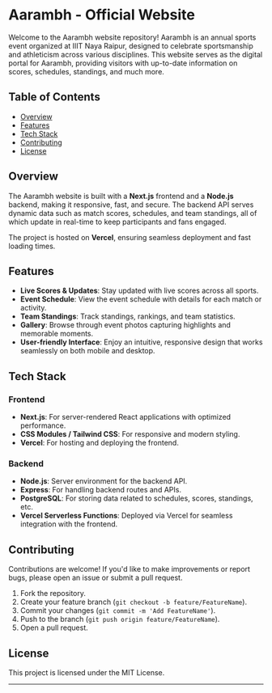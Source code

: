 # Aarambh - Official Website

Welcome to the Aarambh website repository! Aarambh is an annual sports event organized at IIIT Naya Raipur, designed to celebrate sportsmanship and athleticism across various disciplines. This website serves as the digital portal for Aarambh, providing visitors with up-to-date information on scores, schedules, standings, and much more.

## Table of Contents

- [Overview](#overview)
- [Features](#features)
- [Tech Stack](#tech-stack)
- [Contributing](#contributing)
- [License](#license)

## Overview

The Aarambh website is built with a **Next.js** frontend and a **Node.js** backend, making it responsive, fast, and secure. The backend API serves dynamic data such as match scores, schedules, and team standings, all of which update in real-time to keep participants and fans engaged.

The project is hosted on **Vercel**, ensuring seamless deployment and fast loading times.

## Features

- **Live Scores & Updates**: Stay updated with live scores across all sports.
- **Event Schedule**: View the event schedule with details for each match or activity.
- **Team Standings**: Track standings, rankings, and team statistics.
- **Gallery**: Browse through event photos capturing highlights and memorable moments.
- **User-friendly Interface**: Enjoy an intuitive, responsive design that works seamlessly on both mobile and desktop.

## Tech Stack

### Frontend
- **Next.js**: For server-rendered React applications with optimized performance.
- **CSS Modules / Tailwind CSS**: For responsive and modern styling.
- **Vercel**: For hosting and deploying the frontend.

### Backend
- **Node.js**: Server environment for the backend API.
- **Express**: For handling backend routes and APIs.
- **PostgreSQL**: For storing data related to schedules, scores, standings, etc.
- **Vercel Serverless Functions**: Deployed via Vercel for seamless integration with the frontend.

## Contributing

Contributions are welcome! If you'd like to make improvements or report bugs, please open an issue or submit a pull request.

1. Fork the repository.
2. Create your feature branch (`git checkout -b feature/FeatureName`).
3. Commit your changes (`git commit -m 'Add FeatureName'`).
4. Push to the branch (`git push origin feature/FeatureName`).
5. Open a pull request.

## License

This project is licensed under the MIT License.

---

